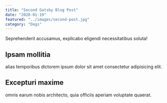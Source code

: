 ```yaml
---
title: "Second Gatsby Blog Post"
date: "2020-01-19"
featured: "../images/second-post.jpg"
category: "Dogs"
---
```

Seprehenderit accusamus, explicabo eligendi necessitatibus soluta!

## Ipsam mollitia

alias temporibus dictorem ipsum dolor sit amet consectetur adipisicing elit.

## Excepturi maxime

omnis earum nobis architecto, quia officiis aperiam voluptate quaerat.
